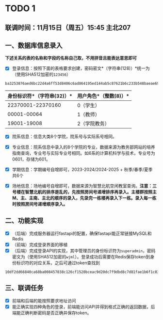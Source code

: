 # TODO 1

## 联调时间：11月15日（周五）15:45 主北207

## 一、数据库信息录入

**下述关系的表的名称和字段的名称自己取，不用拼音且能表达意思即可**

- [x] 登录信息：按照下面的表格要求创建，密码密文*（字符串(128)）*统一为（使用SHA512加密的`123456`）

```
ba3253876aed6bc22d4a6ff53d8406c6ad864195ed144ab5c87621b6c233b548baeae6956df346ec8c17f5ea10f35ee3cbc514797ed7ddd3145464e2a0bab413
```

| 身份标识符*（字符串(32)）* | 用户角色*（整数(8)）* |
| -------------------------- | --------------------- |
| 22370001-22370160          | 0（学生）             |
| 00001-00064                | 1（教师）             |
| 19001-19008                | 2（学院教务）         |

- [x] 院系信息：信息大类8个学院，院系号与实际系号相同。

- [x] 专业信息：院系信息中录入的8个学院的专业，数据来源为教务部网站的培养指南查询，专业号与实际专业号相同。如6系的计算机科学与技术，专业号为0601，存储为601。
- [x] 学期信息：学期编号自增即可，2023-2024/2024-2025 + 秋季/春季/夏季 共6个

- [x] 场地信息：场地编号自增即可，数据来源为智慧北航空闲教室查询。**注意：三号楼在智慧北航的排序是乱的，先按照房间号递增排序再录入。主楼群按照主M、主、主南、主北的顺序的录入，先录完一栋楼再录入下一栋。录入每一栋时按照房间号递增顺序录入。**

## 二、功能实现

- [x] （后端）完成服务器运行fastapi的配置，确保fastapi能正常链接MySQL和Redis
- [x] （前端）完成登录界面的移植
- [x] （后端）完成登录API的实现，其中管理员的身份标识符为`superadmin`，密码密文为（使用SHA512加密的`wjml`）。登录成功后需要在Redis保存token到身份标识符的对应关系，之后可通过token查找到

```
10df2dd66840ca68ba008457838c126cf1520bceac9d20dc7f9dbd8c7d81fae1b6f1c83bbf8a27e6f16d1365d77ef5f7b0c6a2b285d7e73f4f6e463db816f919
```

## 三、联调任务

- [x] 前端和后端的能按照要求地址访问
- [x] 能正确实现四种角色的登录，前端能访问API并得到格式正确的返回数据，后端能正确判断密码是否正确并保存token。